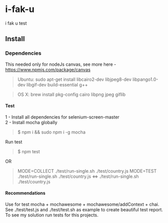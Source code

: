 # i-fak-u
i fak u test

## Install

### Dependencies

This needed only for nodeJs canvas, see more here - https://www.npmjs.com/package/canvas

> Ubuntu: sudo apt-get install libcairo2-dev libjpeg8-dev libpango1.0-dev libgif-dev build-essential g++

> OS X: brew install pkg-config cairo libpng jpeg giflib

#### Test

1 - Install all dependencies for selenium-screen-master<br />
2 - Install mocha globally

>$ npm i && sudo npm i -g mocha

Run test

>$ npm test

OR

>MODE=COLLECT ./test/run-single.sh ./test/country.js 
>MODE=TEST ./test/run-single.sh ./test/country.js <=> ./test/run-single.sh ./test/country.js

#### Recommendations

Use for test mocha + mochawesome + mochawesome/addContext + chai.<br />
See ./test/test.js and ./test/test.sh as example to create beautiful test report.<br />
To see my solution run tests for this projects.
